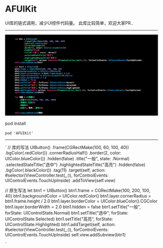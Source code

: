 # AFUIKit

UI库的链式调用，减少UI控件代码量。
此库比较简单，欢迎大家PR..

---

![code](https://raw.githubusercontent.com/myafer/AFUIKit/master/code.png)

pod install

`pod 'AFUIKit'`

---



`
//  库的写法
    UIButton()
        .frame(CGRectMake(100, 60, 100, 40))
        .bgColor(.redColor())
        .cornerRadiusHalf()
        .border(2, color: UIColor.blueColor())
        .hidden(false)
        .title("一般", state: .Normal)
        .selectedStateTitle("选中")
        .highlightedStateTitle("高亮")
        .hidden(false)
        .bgColor(.blackColor())
        .tag(11)
        .target(self, action: #selector(ViewController.test(_:)), forControlEvents: UIControlEvents.TouchUpInside)
        .addToView(self.view)

//  原生写法
    let btn1 = UIButton()
    btn1.frame = CGRectMake(100, 200, 100, 40)
    btn1.backgroundColor = UIColor.redColor()
    btn1.layer.cornerRadius = btn1.frame.height / 2.0
    btn1.layer.borderColor = UIColor.blueColor().CGColor
    btn1.layer.borderWidth = 2.0
    btn1.hidden = false
    btn1.setTitle("一般", forState: UIControlState.Normal)
    btn1.setTitle("选中", forState: UIControlState.Selected)
    btn1.setTitle("高亮", forState: UIControlState.Highlighted)
    btn1.addTarget(self, action: #selector(ViewController.test(_:)), forControlEvents: UIControlEvents.TouchUpInside)
    self.view.addSubview(btn1)


`